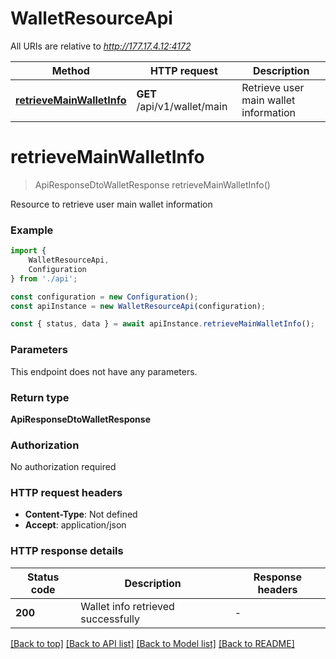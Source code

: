 # WalletResourceApi

All URIs are relative to *http://177.17.4.12:4172*

|Method | HTTP request | Description|
|------------- | ------------- | -------------|
|[**retrieveMainWalletInfo**](#retrievemainwalletinfo) | **GET** /api/v1/wallet/main | Retrieve user main wallet information|

# **retrieveMainWalletInfo**
> ApiResponseDtoWalletResponse retrieveMainWalletInfo()

Resource to retrieve user main wallet information

### Example

```typescript
import {
    WalletResourceApi,
    Configuration
} from './api';

const configuration = new Configuration();
const apiInstance = new WalletResourceApi(configuration);

const { status, data } = await apiInstance.retrieveMainWalletInfo();
```

### Parameters
This endpoint does not have any parameters.


### Return type

**ApiResponseDtoWalletResponse**

### Authorization

No authorization required

### HTTP request headers

 - **Content-Type**: Not defined
 - **Accept**: application/json


### HTTP response details
| Status code | Description | Response headers |
|-------------|-------------|------------------|
|**200** | Wallet info retrieved successfully |  -  |

[[Back to top]](#) [[Back to API list]](../README.md#documentation-for-api-endpoints) [[Back to Model list]](../README.md#documentation-for-models) [[Back to README]](../README.md)

